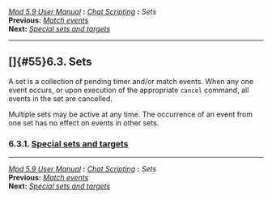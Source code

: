 [*Mpd 5.9 User Manual*](README.md) **:** [*Chat Scripting*](mpd50.md)
**:** *Sets*\
**Previous:** [*Match events*](mpd54.md)\
**Next:** [*Special sets and targets*](mpd56.md)

------------------------------------------------------------------------

## []{#55}6.3. Sets

A set is a collection of pending timer and/or match events. When any one
event occurs, or upon execution of the appropriate `cancel` command, all
events in the set are cancelled.

Multiple sets may be active at any time. The occurrence of an event from
one set has no effect on events in other sets.

### 6.3.1. [Special sets and targets](mpd56.md#56)

------------------------------------------------------------------------

[*Mpd 5.9 User Manual*](README.md) **:** [*Chat Scripting*](mpd50.md)
**:** *Sets*\
**Previous:** [*Match events*](mpd54.md)\
**Next:** [*Special sets and targets*](mpd56.md)
